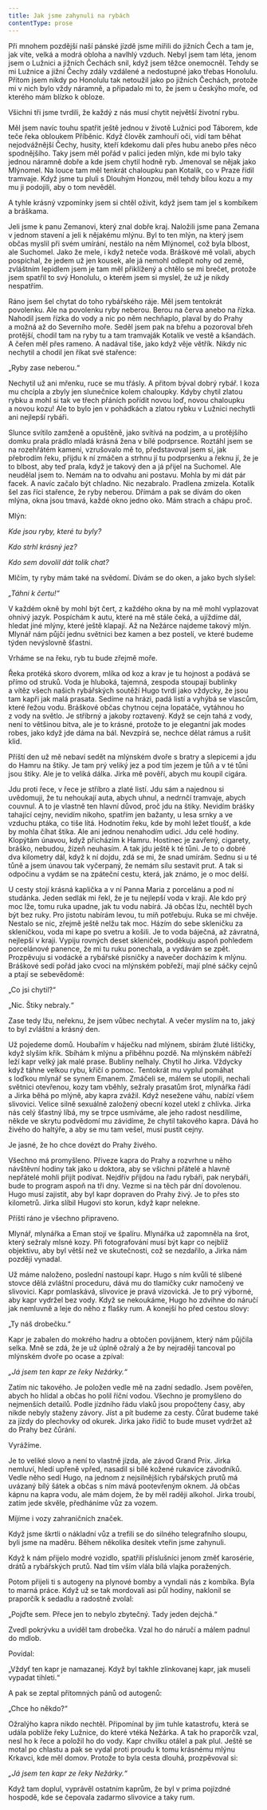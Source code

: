 ```yaml
---
title: Jak jsme zahynuli na rybách
contentType: prose
---
```


<section>

Při mnohem pozdější naší pánské jízdě jsme mířili do jižních Čech a tam je, jak víte, velká a modrá obloha a navlhlý vzduch. Nebyl jsem tam léta, jenom jsem o Lužnici a jižních Čechách snil, když jsem těžce onemocněl. Tehdy se mi Lužnice a jižní Čechy zdály vzdálené a nedostupné jako třebas Honolulu. Přitom jsem nikdy po Honolulu tak netoužil jako po jižních Čechách, protože mi v nich bylo vždy náramně, a připadalo mi to, že jsem u českýho moře, od kterého mám blízko k obloze.

Všichni tři jsme tvrdili, že každý z nás musí chytit největší životní rybu.

Měl jsem navíc touhu spatřit ještě jednou v životě Lužnici pod Táborem, kde teče řeka obloukem Příběnic. Když člověk zamhouří oči, vidí tam běhat nejodvážnější Čechy, husity, kteří kdekomu dali přes hubu anebo přes něco spodnějšího. Taky jsem měl pořád v palici jeden mlýn, kde mi bylo taky jednou náramně dobře a kde jsem chytil hodně ryb. Jmenoval se nějak jako Mlýnomel. Na louce tam měl tenkrát chaloupku pan Kotalík, co v Praze řídil tramvaje. Když jsme tu pluli s Dlouhým Honzou, měl tehdy bílou kozu a my mu ji podojili, aby o tom nevěděl.

A tyhle krásný vzpomínky jsem si chtěl oživit, když jsem tam jel s kombíkem a bráškama.

Jeli jsme k panu Zemanovi, který znal dobře kraj. Naložili jsme pana Zemana v jednom stavení a jeli k nějakému mlýnu. Byl to ten mlýn, na který jsem občas myslil při svém umírání, nestálo na něm Mlýnomel, což byla blbost, ale Suchomel. Jako že mele, i když neteče voda. Bráškové mě volali, abych pospíchal, že jedem už jen kousek, ale já nemohl odlepit nohy od země, zvláštním lepidlem jsem je tam měl přiklížený a chtělo se mi brečet, protože jsem spatřil to svý Honolulu, o kterém jsem si myslel, že už je nikdy nespatřím.

Ráno jsem šel chytat do toho rybářského ráje. Měl jsem tentokrát povolenku. Ale na povolenku ryby neberou. Berou na červa anebo na řízka. Nahodil jsem řízka do vody a nic po něm nechňaplo, plaval by do Prahy a možná až do Severního moře. Seděl jsem pak na břehu a pozoroval břeh protější, chodil tam na ryby tu a tam tramvaják Kotalík ve vestě a kšandách. A čeřen měl přes rameno. A nadával tiše, jako když věje větřík. Nikdy nic nechytil a chodil jen říkat své stařence:

„Ryby zase neberou.“

Nechytil už ani mřenku, ruce se mu třásly. A přitom býval dobrý rybář. I koza mu chcípla a zbyly jen slunečnice kolem chaloupky. Kdyby chytil zlatou rybku a mohl si tak ve třech přáních pořídit novou loď, novou chaloupku a novou kozu! Ale to bylo jen v pohádkách a zlatou rybku v Lužnici nechytli ani nejlepší rybáři.

Slunce svítilo zamženě a opuštěně, jako svítívá na podzim, a u protějšího domku prala prádlo mladá krásná žena v bílé podprsence. Roztáhl jsem se na rozehřátém kameni, vzrušovalo mě to, představoval jsem si, jak přebrodím řeku, přijdu k ní zmáčen a strhnu jí tu podprsenku a řeknu jí, že je to blbost, aby teď prala, když je takový den a já přijel na Suchomel. Ale neudělal jsem to. Nemám na to odvahu ani postavu. Mohla by mi dát pár facek. A navíc začalo být chladno. Nic nezabralo. Pradlena zmizela. Kotalík šel zas říci stařence, že ryby neberou. Dřímám a pak se dívám do oken mlýna, okna jsou tmavá, každé okno jedno oko. Mám strach a chápu proč.

Mlýn:

_Kde jsou ryby, které tu byly?_

_Kdo strhl krásný jez?_

_Kdo sem dovolil dát tolik chat?_

Mlčím, ty ryby mám také na svědomí. Dívám se do oken, a jako bych slyšel:

_„Táhni k čertu!“_

V každém okně by mohl být čert, z každého okna by na mě mohl vyplazovat ohnivý jazyk. Pospíchám k autu, které na mě stále čeká, a ujíždíme dál, hledat jiné mlýny, které ještě klapají. Až na Nežárce najdeme takový mlýn. Mlynář nám půjčí jednu světnici bez kamen a bez postelí, ve které budeme týden nevýslovně šťastni.

Vrháme se na řeku, ryb tu bude zřejmě moře.

Řeka protéká skoro dvorem, mlíka od koz a krav je tu hojnost a podává se přímo od struků. Voda je hluboká, tajemná, zespoda stoupají bublinky a vítěz všech našich rybářských soutěží Hugo tvrdí jako vždycky, že jsou tam kapři jak malá prasata. Sedíme na hrázi, padá listí a vyhýbá se vlascům, které řežou vodu. Bráškové občas chytnou cejna lopatáče, vytáhnou ho z vody na světlo. Je stříbrný a jakoby roztavený. Když se cejn tahá z vody, není to většinou bitva, ale je to krásné, protože to je elegantní jak modes robes, jako když jde dáma na bál. Nevzpírá se, nechce dělat rámus a rušit klid.

Příští den už mě nebaví sedět na mlýnském dvoře s bratry a slepicemi a jdu do Hamru na štiky. Je tam prý veliký jez a pod tím jezem je tůň a v té tůni jsou štiky. Ale je to veliká dálka. Jirka mě pověří, abych mu koupil cigára.

Jdu proti řece, v řece je stříbro a zlaté listí. Jdu sám a najednou si uvědomuji, že tu nehoukají auta, abych uhnul, a nedrnčí tramvaje, abych couvnul. A to je vlastně ten hlavní důvod, proč jdu na štiky. Nevidím brášky tahající cejny, nevidím nikoho, spatřím jen bažanty, u lesa srnky a ve vzduchu ptáka, co tiše lítá. Hodnotím řeku, kde by mohl ležet tloušť, a kde by mohla číhat štika. Ale ani jednou nenahodím udici. Jdu celé hodiny. Klopýtám únavou, když přicházím k Hamru. Hostinec je zavřený, cigarety, bráško, nebudou, žízeň neuhasím. A tak jdu ještě k té tůni. Je to o dobré dva kilometry dál, když k ní dojdu, zdá se mi, že snad umírám. Sednu si u té tůně a jsem únavou tak vyčerpaný, že nemám sílu sestavit prut. A tak si odpočinu a vydám se na zpáteční cestu, která, jak známo, je o moc delší.

U cesty stojí krásná kaplička a v ní Panna Maria z porcelánu a pod ní studánka. Jeden sedlák mi řekl, že je tu nejlepší voda v kraji. Ale kdo prý moc lže, tomu ruka upadne, jak tu vodu nabírá. Já občas lžu, nechtěl bych být bez ruky. Pro jistotu nabírám levou, tu míň potřebuju. Ruka se mi chvěje. Nestalo se nic, zřejmě ještě nelžu tak moc. Házím do sebe skleničku za skleničkou, voda mi kape po svetru a košili. Je to voda báječná, až závratná, nejlepší v kraji. Vypiju rovných deset skleniček, poděkuju aspoň pohledem porcelánové panence, že mi tu ruku ponechala, a vydávám se zpět. Prozpěvuju si vodácké a rybářské písničky a navečer docházím k mlýnu. Bráškové sedí pořád jako cvoci na mlýnském pobřeží, mají plné sáčky cejnů a ptají se sebevědomě:

„Co jsi chytil?“

„Nic. Štiky nebraly.“

Zase tedy lžu, neřeknu, že jsem vůbec nechytal. A večer myslím na to, jaký to byl zvláštní a krásný den.

Už pojedeme domů. Houbařím v háječku nad mlýnem, sbírám žluté lištičky, když slyším křik. Sbíhám k mlýnu a přiběhnu pozdě. Na mlýnském nábřeží leží kapr velký jak malé prase. Bubliny nelhaly. Chytil ho Jirka. Vždycky když táhne velkou rybu, křičí o pomoc. Tentokrát mu vyplul pomáhat s loďkou mlynář se synem Emanem. Zmáčeli se, málem se utopili, nechali světnici otevřenou, kozy tam vběhly, sežraly prasatům šrot, mlynářka řádí a Jirka běhá po mlýně, aby kapra zvážil. Když nesežene váhu, nabízí všem slivovici. Velice silně sexuálně založený obecní kozel utekl z chlívka. Jirka nás celý šťastný líbá, my se trpce usmíváme, ale jeho radost nesdílíme, někde ve skrytu podvědomí mu závidíme, že chytil takového kapra. Dává ho živého do haltýře, a aby se mu tam vešel, musí pustit cejny.

Je jasné, že ho chce dovézt do Prahy živého.

Všechno má promyšleno. Přiveze kapra do Prahy a rozvrhne u něho návštěvní hodiny tak jako u doktora, aby se všichni přátelé a hlavně nepřátelé mohli přijít podívat. Nejdřív přijdou na řadu rybáři, pak nerybáři, bude to program aspoň na tři dny. Vezme si na těch pár dní dovolenou. Hugo musí zajistit, aby byl kapr dopraven do Prahy živý. Je to přes sto kilometrů. Jirka slíbil Hugovi sto korun, když kapr nelekne.

Příští ráno je všechno připraveno.

Mlynář, mlynářka a Eman stojí ve špalíru. Mlynářka už zapomněla na šrot, který sežraly mlsné kozy. Při fotografování musí být kapr co nejblíž objektivu, aby byl větší než ve skutečnosti, což se nezdařilo, a Jirka nám později vynadal.

Už máme naloženo, poslední nastoupí kapr. Hugo s ním kvůli té slíbené stovce dělá zvláštní proceduru, dává mu do tlamičky cukr namočený ve slivovici. Kapr pomlaskává, slivovice je pravá vizovická. Je to prý výborné, aby kapr vydržel bez vody. Když se nekoukáme, Hugo ho zdvihne do náručí jak nemluvně a leje do něho z flašky rum. A konejší ho před cestou slovy:

„Ty náš drobečku.“

Kapr je zabalen do mokrého hadru a obtočen povijánem, který nám půjčila selka. Mně se zdá, že je už úplně ožralý a že by nejraději tancoval po mlýnském dvoře po ocase a zpíval:

_„Já jsem ten kapr ze řeky Nežárky.“_

Zatím nic takového. Je položen vedle mě na zadní sedadlo. Jsem pověřen, abych ho hlídal a občas ho polil říční vodou. Všechno je promyšleno do nejmenších detailů. Podle jízdního řádu vlaků jsou propočteny časy, aby nikde nebyly staženy závory. Jíst a pít budeme za cesty. Čůrat budeme také za jízdy do plechovky od okurek. Jirka jako řidič to bude muset vydržet až do Prahy bez čůrání.

Vyrážíme.

Je to veliké slovo a není to vlastně jízda, ale závod Grand Prix. Jirka nemluví, hledí upřeně vpřed, nasadil si bílé kožené rukavice závodníků. Vedle něho sedí Hugo, na jednom z nejsilnějších rybářských prutů má uvázaný bílý šátek a občas s ním mává pootevřeným oknem. Já občas kápnu na kapra vodu, ale mám dojem, že by měl raději alkohol. Jirka troubí, zatím jede skvěle, předháníme vůz za vozem.

Míjíme i vozy zahraničních značek.

Když jsme škrtli o nákladní vůz a trefili se do silného telegrafního sloupu, byli jsme na maděru. Během několika desítek vteřin jsme zahynuli.

Když k nám přijelo modré vozidlo, spatřili příslušníci jenom změť karosérie, drátů a rybářských prutů. Nad tím vším vlála bílá vlajka poražených.

Potom přijeli ti s autogeny na plynové bomby a vyndali nás z kombíka. Byla to marná práce. Když už se tak mordovali asi půl hodiny, naklonil se praporčík k sedadlu a radostně zvolal:

„Pojďte sem. Přece jen to nebylo zbytečný. Tady jeden dejchá.“

Zvedl pokrývku a uviděl tam drobečka. Vzal ho do náručí a málem padnul do mdlob.

Povídal:

„Vždyť ten kapr je namazanej. Když byl takhle zlinkovanej kapr, jak museli vypadat tihleti.“

A pak se zeptal přítomných pánů od autogenů:

„Chce ho někdo?“

Ožralýho kapra nikdo nechtěl. Připomínal by jim tuhle katastrofu, která se udála poblíže řeky Lužnice, do které vtéká Nežárka. A tak ho praporčík vzal, nesl ho k řece a položil ho do vody. Kapr chvilku otálel a pak plul. Ještě se motal po chlastu a pak se vydal proti proudu k tomu krásnému mlýnu Krkavci, kde měl domov. Protože to byla cesta dlouhá, prozpěvoval si:

_„Já jsem ten kapr ze řeky Nežárky.“_

Když tam doplul, vyprávěl ostatním kaprům, že byl v prima pojízdné hospodě, kde se čepovala zadarmo slivovice a taky rum.

</section>
